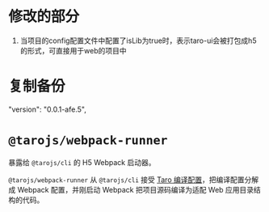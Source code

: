 # 修改的部分
1. 当项目的config配置文件中配置了isLib为true时，表示taro-ui会被打包成h5的形式，可直接用于web的项目中

# 复制备份
"version": "0.0.1-afe.5",

# `@tarojs/webpack-runner`

暴露给 `@tarojs/cli` 的 H5 Webpack 启动器。

`@tarojs/webpack-runner` 从 `@tarojs/cli` 接受 [Taro 编译配置](https://taro-docs.jd.com/taro/docs/config.html)，把编译配置分解成 Webpack 配置，并刚启动 Webpack 把项目源码编译为适配 Web 应用目录结构的代码。
